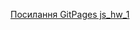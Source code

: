 [Посилання GitPages js_hw_1](https://darynamhappy.github.io/1-front-end/tudents/tyshko_daryna/js_hw1/src/index.html)
